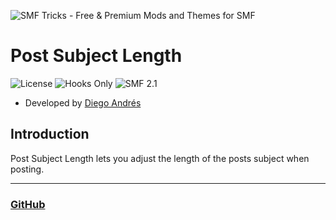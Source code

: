 ![SMF Tricks - Free & Premium Mods and Themes for SMF](https://smftricks.com/logos/logo.png)

# Post Subject Length
![License](https://img.shields.io/badge/License-MPL%202.0-248049) ![Hooks Only](https://img.shields.io/badge/Hooks%20Only-Yes-6041a3) ![SMF 2.1](https://img.shields.io/badge/SMF-2.1-3f73a0)

* Developed by [Diego Andrés](https://github.com/DiegoAndresCortes)

## Introduction
Post Subject Length lets you adjust the length of the posts subject when posting.

---
### [GitHub](https://github.com/Post-Subject-Length)